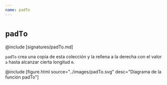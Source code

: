 ```yaml
---
name: padTo
---
```


# `padTo`

@include [signatures/padTo.md]

`padTo` crea una copia de esta colección y la rellena a la derecha con el valor `a` hasta alcanzar cierta longitud `m`.

@include [figure.html source="../images/padTo.svg" desc="Diagrama de la función padTo"]
